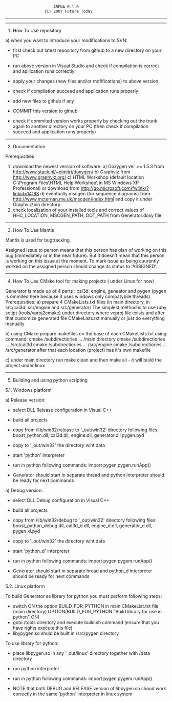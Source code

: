                          ARENA 0.1.0		                 
                     (C) 2007 Future Today          		 
------------------------------------------------------------------

----------------------------------------
1. How To Use repository

a) when you want to introduce your modifications to SVN:

- first check out latest repository from github to a new directory on your PC
- run above version in Visual Studio and check if compilation is correct and apllication 
	runs correctly
- apply your changes (new files and/or mofifications) to above version 
- check if compilation succeed and application runs properly
- add new files to github if any
- COMMIT this version to github

- check if commited version works properly by checking out the trunk again to another directory 
	on your PC (then check if compilation succeed and application runs properly)
 
----------------------------------------
2. Documentation 

Prerequisities
1. download the newest version of software: 
a) Doxygen ver >= 1.5.3 from http://www.stack.nl/~dimitri/doxygen/
b) Graphviz from http://www.graphviz.org/
c) HTML Workshop (default location C:\Program Files\HTML Help Workshop\ in MS Windows XP Professional) or download from http://go.microsoft.com/fwlink/?linkid=14188
d) eventually mscgen (for sequence diagrams) from http://www.mcternan.me.uk/mscgen/index.html and copy it under Graphviz\bin directory
2. check localization of your installed tools and correct values of HHC_LOCATION, MSCGEN_PATH, DOT_PATH from Generator.doxy file


----------------------------------------
3. How To Use Mantis

Mantis is used for bugtracking.

Assigned issue to person means that this person has plan of working on this bug (immediately 
or in the near future). But it doesn't mean that this person is working on this issue 
at the moment. To mark issue as being cuurently worked on the assigned person should change 
its status to 'ASSIGNED'. 


------------------------------------------
4. How To Use CMake tool for making projects ( under Linux for now)

Generator is made up of 4 parts : cal3d, engine, geneator and pygen (pygen is ommited here because it uses windows only compatybile threads)
Prerequisities:
a) prepare 4 CMakeLists.txt files (in main directory, in src/cal3d, scr/engine and src/generator)
The simplest method is to use ruby sctipt (tools/vproj2cmake) under directory where vcproj file exists and after that customize generated file CMakeLists.txt manually or just do everything manually

b) using CMake prepare makefiles on the base of each CMakeLists.txt using command:
cmake /subdirectiories ... /main directory
cmake /subdirectiories ... /src/cal3d
cmake /subdirectiories ... /src/engine
cmake /subdirectiories ... /src/generator
after that each location (project) has it's own makefile

c) under main directory run make clean and then make all - it will build the project under linux

------------------------------------------
5. Building and using python scripting

5.1. Windows platform


a) Release version:

- select DLL Release configuration in Visual C++
- build all projects
- copy from /lib/win32/release  to '_out/win32' directory following files: boost_python.dll, cal3d.dll, engine.dll, generator.dll
	pygen.pyd

- copy to '_out/win32' the directory wiht data
- start 'python' interpreter
- run in python following commands:
	import pygen
	pygen.runApp()

- Generator should start in separate thread and python interpreter should be ready for next commands


a) Debug version:

- select DLL Debug configuration in Visual C++
- build all projects
- copy from /lib/win32/debug  to '_out/win32' directory following files: boost_python_debug.dll, 
	cal3d_d.dll, engine_d.dll, generator_d.dll, pygen_d.pyd

- copy to '_out/win32' the directory wiht data
- start 'python_d' interpreter
- run in python following commands:
	import pygen
	pygem.runApp()

- Generator should start in separate hread and python_d interpreter should be ready for next commands


5.2. Linux platform

To build Generator as library for python you must perform following steps:
- switch ON the option BUILD_FOR_PYTHON in main  CMakeList.txt file (main directory)
	OPTION(BUILD_FOR_PYTHON "Build library for use in python" ON)
- goto /tools directory and execute build.sh command (ensure that you have rights execute this file)
- libypygen.so shuld be built in /src/pygen directory

To use library for python:
- place libpygen.so in any '_out/linux' directory together with /data directory
- run python interpreter
- run in python following commands:
	import pygen
	pygem.runApp()

- NOTE that both  DEBUG and RELEASE version of libpygen.so shoud work correctly in the same 'python´ interpreter in linux system
